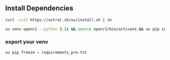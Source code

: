 ## Install Dependencies

```bash
curl -LsSf https://astral.sh/uv/install.sh | sh
```

```bash
uv venv openr1 --python 3.11 && source openr1/bin/activate && uv pip install -r requirements.txt --upgrade pip --link-mode=copy
```


### export your venv
```bash
uv pip freeze > requirements_pre.txt
```

